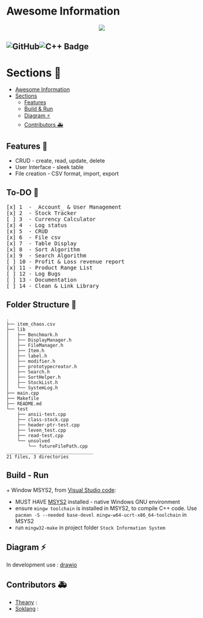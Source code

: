 # Awesome Information
<p align='center'>
    <img src="https://capsule-render.vercel.app/api?type=waving&color=auto&height=300&section=header&text=Store%20Management&fontSize=90&animation=fadeIn&fontAlignY=38&desc=Decorate%20GitHub%20like%20me!&descAlignY=61&descAlign=62"/>
</p>

![GitHub](https://img.shields.io/badge/github-%23121011.svg?style=for-the-badge&logo=github&logoColor=white)![C++ Badge](https://img.shields.io/badge/c++-%2300599C.svg?style=for-the-badge&logo=c%2B%2B&logoColor=white)  
---
# Sections 🚧

- [Awesome Information](#awesome-information)
 [](#)
- [Sections](#sections)
  - [Features](#features)
  - [Build & Run](#build---run)
  - [Diagram ⚡](#diagram-)
  - [Contributors 🚑](#contributors-)

## Features 🎨
- CRUD - create, read, update, delete
- User Interface - sleek table
- File creation - CSV format, import, export

## To-DO 🔧
<pre>
[x] 1  - _Account_ & User Management
[x] 2  - Stock Tracker
[ ] 3  - Currency Calculator
[x] 4  - Log status
[x] 5  - CRUD
[x] 6  - File csv
[x] 7  - Table Display
[x] 8  - Sort Algorithm
[x] 9  - Search Algorithm
[ ] 10 - Profit & Loss revenue report
[x] 11 - Product Range List
[ ] 12 - Log Bugs
[ ] 13 - Documentation
[ ] 14 - Clean & Link Library
</pre>

## Folder Structure 🔖
```
.
├── item_chaos.csv
├── lib
│   ├── Benchmark.h
│   ├── DisplayManager.h
│   ├── FileManager.h
│   ├── Item.h
│   ├── label.h
│   ├── modifier.h
│   ├── prototypecreator.h
│   ├── Search.h
│   ├── SortHelper.h
│   ├── StockList.h
│   └── SystemLog.h
├── main.cpp
├── Makefile
├── README.md
└── test
    ├── ansii-test.cpp
    ├── class-stock.cpp
    ├── header-ptr-test.cpp
    ├── leven_test.cpp
    ├── read-test.cpp
    └── unsolved
        └── futureFilePath.cpp
________________________________        
21 files, 3 directories
```

## Build - Run
\+ Window MSYS2, from [Visual Studio code](https://code.visualstudio.com/docs/languages/cpp#_example-install-mingwx64-on-windows "Install C/C++ toolchain"):
- MUST HAVE [MSYS2](https://www.msys2.org/) installed - native Windows GNU environment 
- ensure `mingw toolchain` is installed in MSYS2,  to compile C++ code. Use `pacman -S --needed base-devel mingw-w64-ucrt-x86_64-toolchain` in MSYS2
- run `mingw32-make` in project folder `Stock Information System`

## Diagram ⚡
In development use : [drawio](https://app.diagrams.net/#G1M2pyj16JH6AFf1WA127I3CwtmYwmrxLA#%7B%22pageId%22%3A%22eA5-_UtGZlGp_2mV5G3s%22%7D)

## Contributors 🚑
- [Theany](https://github.com/Sotheany-web) : 
- [Soklang](https://github.com/11Soklang) : 